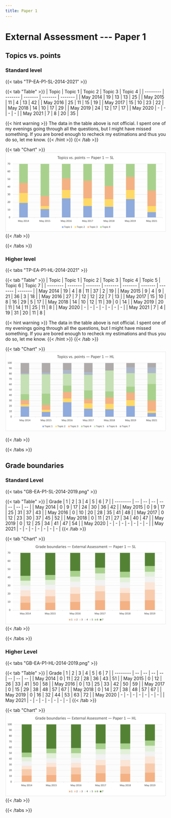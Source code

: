 ```yaml
---
title: Paper 1
---
```


# External Assessment --- Paper 1

## Topics vs. points

### Standard level

{{< tabs "TP-EA-P1-SL-2014-2021" >}}

{{< tab "Table" >}}
| Topic    | Topic 1 | Topic 2 | Topic 3 | Topic 4 |
| -------- | ------- | ------- | ------- | ------- |
| May 2014 |      19 |      13 |      13 |      25 |
| May 2015 |      11 |       4 |      13 |      42 |
| May 2016 |      25 |      11 |      15 |      19 |
| May 2017 |      15 |      10 |      23 |      22 |
| May 2018 |      14 |      10 |      17 |      29 |
| May 2019 |      24 |      12 |      17 |      17 |
| May 2020 |       - |       - |       - |       - |
| May 2021 |       7 |       8 |      20 |      35 |

{{< hint warning >}}
The data in the table above is not official. I spent one of my evenings going through all the questions, but I might have missed something. If you are bored enough to recheck my estimations and thus you do so, let me know.
{{< /hint >}}
{{< /tab >}}

{{< tab "Chart" >}}
![](TP-EA-P1-SL-2014-2021.png)
{{< /tab >}}

{{< /tabs >}}

### Higher level

{{< tabs "TP-EA-P1-HL-2014-2021" >}}

{{< tab "Table" >}}
| Topic    | Topic 1 | Topic 2 | Topic 3 | Topic 4 | Topic 5 | Topic 6 | Topic 7 |
| -------- | ------- | ------- | ------- | ------- | ------- | ------- | ------- |
| May 2014 |      19 |       4 |       8 |      11 |      37 |       2 |      19 |
| May 2015 |       9 |       4 |       9 |      21 |      36 |       3 |      18 |
| May 2016 |      27 |       7 |      12 |      12 |      22 |       7 |      13 |
| May 2017 |      15 |      10 |       8 |      16 |      29 |       5 |      17 |
| May 2018 |      14 |      10 |      12 |      11 |      39 |       0 |      14 |
| May 2019 |      20 |      11 |      14 |      11 |      25 |      11 |       8 |
| May 2020 |       - |       - |       - |       - |       - |       - |       - |
| May 2021 |       7 |       4 |      19 |      31 |      20 |      11 |       8 |

{{< hint warning >}}
The data in the table above is not official. I spent one of my evenings going through all the questions, but I might have missed something. If you are bored enough to recheck my estimations and thus you do so, let me know.
{{< /hint >}}
{{< /tab >}}

{{< tab "Chart" >}}
![](TP-EA-P1-HL-2014-2021.png)

{{< /tab >}}

{{< /tabs >}}

## Grade boundaries

### Standard Level

{{< tabs "GB-EA-P1-SL-2014-2019.png" >}}

{{< tab "Table" >}}
| Grade    |  1 |  2 |  3 |  4 |  5 |  6 |  7 |
| -------- | -- | -- | -- | -- | -- | -- | -- |
| May 2014 |  0 |  9 | 17 | 24 | 30 | 36 | 42 |
| May 2015 |  0 |  9 | 17 | 25 | 31 | 37 | 43 |
| May 2016 |  0 | 10 | 20 | 28 | 35 | 41 | 48 |
| May 2017 |  0 | 12 | 23 | 30 | 37 | 45 | 52 |
| May 2018 |  0 | 11 | 21 | 27 | 34 | 40 | 47 |
| May 2019 |  0 | 12 | 25 | 34 | 41 | 47 | 54 |
| May 2020 |  - |  - |  - |  - |  - |  - |  - |
| May 2021 |  - |  - |  - |  - |  - |  - |  - |
{{< /tab >}}

{{< tab "Chart" >}}
![](GB-EA-P1-SL-2014-2019.png)
{{< /tab >}}

{{< /tabs >}}

### Higher Level

{{< tabs "GB-EA-P1-HL-2014-2019.png" >}}

{{< tab "Table" >}}
| Grade    |  1 |  2 |  3 |  4 |  5 |  6 |  7 |
| -------- | -- | -- | -- | -- | -- | -- | -- |
| May 2014 |  0 | 11 | 22 | 28 | 36 | 43 | 51 |
| May 2015 |  0 | 12 | 26 | 33 | 41 | 50 | 58 |
| May 2016 |  0 | 13 | 25 | 33 | 42 | 50 | 59 |
| May 2017 |  0 | 15 | 29 | 38 | 48 | 57 | 67 |
| May 2018 |  0 | 14 | 27 | 38 | 48 | 57 | 67 |
| May 2019 |  0 | 16 | 32 | 44 | 53 | 63 | 72 |
| May 2020 |  - |  - |  - |  - |  - |  - |  - |
| May 2021 |  - |  - |  - |  - |  - |  - |  - |
{{< /tab >}}

{{< tab "Chart" >}}
![](GB-EA-P1-HL-2014-2019.png)
{{< /tab >}}

{{< /tabs >}}
